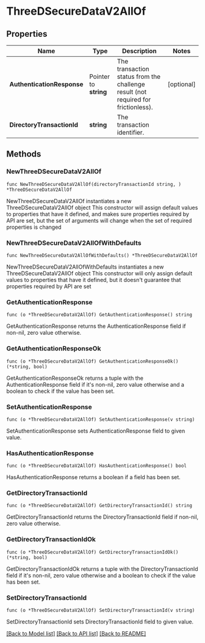 # ThreeDSecureDataV2AllOf

## Properties

Name | Type | Description | Notes
------------ | ------------- | ------------- | -------------
**AuthenticationResponse** | Pointer to **string** | The transaction status from the challenge result (not required for frictionless). | [optional] 
**DirectoryTransactionId** | **string** | The transaction identifier. | 

## Methods

### NewThreeDSecureDataV2AllOf

`func NewThreeDSecureDataV2AllOf(directoryTransactionId string, ) *ThreeDSecureDataV2AllOf`

NewThreeDSecureDataV2AllOf instantiates a new ThreeDSecureDataV2AllOf object
This constructor will assign default values to properties that have it defined,
and makes sure properties required by API are set, but the set of arguments
will change when the set of required properties is changed

### NewThreeDSecureDataV2AllOfWithDefaults

`func NewThreeDSecureDataV2AllOfWithDefaults() *ThreeDSecureDataV2AllOf`

NewThreeDSecureDataV2AllOfWithDefaults instantiates a new ThreeDSecureDataV2AllOf object
This constructor will only assign default values to properties that have it defined,
but it doesn't guarantee that properties required by API are set

### GetAuthenticationResponse

`func (o *ThreeDSecureDataV2AllOf) GetAuthenticationResponse() string`

GetAuthenticationResponse returns the AuthenticationResponse field if non-nil, zero value otherwise.

### GetAuthenticationResponseOk

`func (o *ThreeDSecureDataV2AllOf) GetAuthenticationResponseOk() (*string, bool)`

GetAuthenticationResponseOk returns a tuple with the AuthenticationResponse field if it's non-nil, zero value otherwise
and a boolean to check if the value has been set.

### SetAuthenticationResponse

`func (o *ThreeDSecureDataV2AllOf) SetAuthenticationResponse(v string)`

SetAuthenticationResponse sets AuthenticationResponse field to given value.

### HasAuthenticationResponse

`func (o *ThreeDSecureDataV2AllOf) HasAuthenticationResponse() bool`

HasAuthenticationResponse returns a boolean if a field has been set.

### GetDirectoryTransactionId

`func (o *ThreeDSecureDataV2AllOf) GetDirectoryTransactionId() string`

GetDirectoryTransactionId returns the DirectoryTransactionId field if non-nil, zero value otherwise.

### GetDirectoryTransactionIdOk

`func (o *ThreeDSecureDataV2AllOf) GetDirectoryTransactionIdOk() (*string, bool)`

GetDirectoryTransactionIdOk returns a tuple with the DirectoryTransactionId field if it's non-nil, zero value otherwise
and a boolean to check if the value has been set.

### SetDirectoryTransactionId

`func (o *ThreeDSecureDataV2AllOf) SetDirectoryTransactionId(v string)`

SetDirectoryTransactionId sets DirectoryTransactionId field to given value.



[[Back to Model list]](../README.md#documentation-for-models) [[Back to API list]](../README.md#documentation-for-api-endpoints) [[Back to README]](../README.md)


